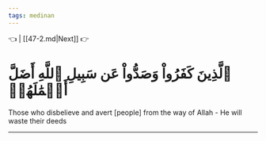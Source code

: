 ```yaml
---
tags: medinan
---
```


👈  | [[47-2.md|Next]] 👉

# ٱلَّذِينَ كَفَرُواْ وَصَدُّواْ عَن سَبِيلِ ٱللَّهِ أَضَلَّ أَعۡمَٰلَهُمۡ

Those who disbelieve and avert [people] from the way of Allah - He will waste their deeds

---

